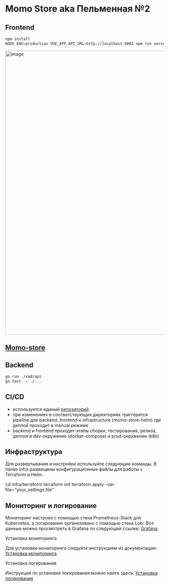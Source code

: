 # Momo Store aka Пельменная №2

## Frontend

```bash
npm install
NODE_ENV=production VUE_APP_API_URL=http://localhost:8081 npm run serve
```

<img width="900" alt="image" src="https://user-images.githubusercontent.com/9394918/167876466-2c530828-d658-4efe-9064-825626cc6db5.png">

## [Momo-store](http://momo.r-shy-t.site/)

## Backend

```bash
go run ./cmd/api
go test -v ./... 
```

## CI/CD

- используется единый [репозиторий](https://gitlab.praktikum-services.ru/std-030-18/diplom)
- при изменениях в соответствующих директориях триггерятся pipeline для backend, frontend и infrastructure (momo-store-helm) где деплой проходит в manual режиме
- backend и frontend проходят этапы сборки, тестирования, релиза, деплоя в dev-окружение (docker-compose) и prod-окружение (k8s)

## Инфраструктура

Для развертывания и настройки используйте следующие команды. В папке infra размещены конфигурационные файлы для работы с Terraform и Helm.

cd infra/terraform
terraform init
terraform apply -var-file="your_settings.file"

## Мониторинг и логирование

Мониторинг настроен с помощью стека Prometheus-Stack для Kubernetes, а логирование организовано с помощью стека Loki. Все данные можно просмотреть в Grafana по следующей ссылке: [Grafana](http://grafana.r-shy-t.site/)

Установка мониторинга

Для установки мониторинга следуйте инструкциям из документации: [Установка мониторинга](https://github.com/prometheus-community/helm-charts/blob/main/charts/kube-prometheus-stack/README.md)

Установка логирования

Инструкции по установке логирования можно найти здесь: [Установка логирования](https://yandex.cloud/ru/docs/managed-kubernetes/operations/applications/loki)